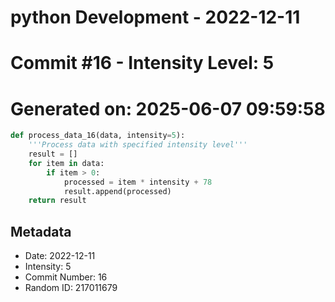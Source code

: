﻿# python Development - 2022-12-11
# Commit #16 - Intensity Level: 5
# Generated on: 2025-06-07 09:59:58
```python
def process_data_16(data, intensity=5):
    '''Process data with specified intensity level'''
    result = []
    for item in data:
        if item > 0:
            processed = item * intensity + 78
            result.append(processed)
    return result
```
## Metadata
- Date: 2022-12-11
- Intensity: 5
- Commit Number: 16
- Random ID: 217011679
